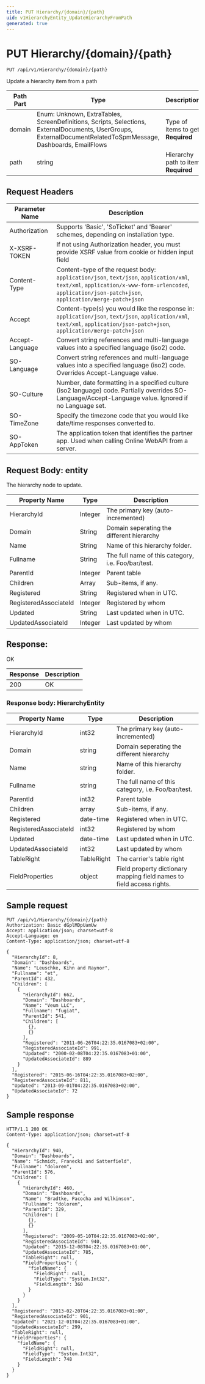 ```yaml
---
title: PUT Hierarchy/{domain}/{path}
uid: v1HierarchyEntity_UpdateHierarchyFromPath
generated: true
---
```


# PUT Hierarchy/{domain}/{path}

```http
PUT /api/v1/Hierarchy/{domain}/{path}
```

Update a hierarchy item from a path






| Path Part | Type | Description |
|-----------|------|-------------|
| domain | Enum: Unknown, ExtraTables, ScreenDefinitions, Scripts, Selections, ExternalDocuments, UserGroups, ExternalDocumentRelatedToSpmMessage, Dashboards, EmailFlows | Type of items to get **Required** |
| path | string | Hierarchy path to item **Required** |



## Request Headers

| Parameter Name | Description |
|----------------|-------------|
| Authorization  | Supports 'Basic', 'SoTicket' and 'Bearer' schemes, depending on installation type. |
| X-XSRF-TOKEN   | If not using Authorization header, you must provide XSRF value from cookie or hidden input field |
| Content-Type | Content-type of the request body: `application/json`, `text/json`, `application/xml`, `text/xml`, `application/x-www-form-urlencoded`, `application/json-patch+json`, `application/merge-patch+json` |
| Accept         | Content-type(s) you would like the response in: `application/json`, `text/json`, `application/xml`, `text/xml`, `application/json-patch+json`, `application/merge-patch+json` |
| Accept-Language | Convert string references and multi-language values into a specified language (iso2) code. |
| SO-Language | Convert string references and multi-language values into a specified language (iso2) code. Overrides Accept-Language value. |
| SO-Culture | Number, date formatting in a specified culture (iso2 language) code. Partially overrides SO-Language/Accept-Language value. Ignored if no Language set. |
| SO-TimeZone | Specify the timezone code that you would like date/time responses converted to. |
| SO-AppToken | The application token that identifies the partner app. Used when calling Online WebAPI from a server. |

## Request Body: entity 

The hierarchy node to update. 

| Property Name | Type |  Description |
|----------------|------|--------------|
| HierarchyId | Integer | The primary key (auto-incremented) |
| Domain | String | Domain seperating the different hierarchy |
| Name | String | Name of this hierarchy folder. |
| Fullname | String | The full name of this category, i.e. Foo/bar/test. |
| ParentId | Integer | Parent table |
| Children | Array | Sub-items, if any. |
| Registered | String | Registered when  in UTC. |
| RegisteredAssociateId | Integer | Registered by whom |
| Updated | String | Last updated when  in UTC. |
| UpdatedAssociateId | Integer | Last updated by whom |

## Response:

OK

| Response | Description |
|----------------|-------------|
| 200 | OK |

### Response body: HierarchyEntity

| Property Name | Type |  Description |
|----------------|------|--------------|
| HierarchyId | int32 | The primary key (auto-incremented) |
| Domain | string | Domain seperating the different hierarchy |
| Name | string | Name of this hierarchy folder. |
| Fullname | string | The full name of this category, i.e. Foo/bar/test. |
| ParentId | int32 | Parent table |
| Children | array | Sub-items, if any. |
| Registered | date-time | Registered when  in UTC. |
| RegisteredAssociateId | int32 | Registered by whom |
| Updated | date-time | Last updated when  in UTC. |
| UpdatedAssociateId | int32 | Last updated by whom |
| TableRight | TableRight | The carrier's table right |
| FieldProperties | object | Field property dictionary mapping field names to field access rights. |

## Sample request

```http!
PUT /api/v1/Hierarchy/{domain}/{path}
Authorization: Basic dGplMDpUamUw
Accept: application/json; charset=utf-8
Accept-Language: en
Content-Type: application/json; charset=utf-8

{
  "HierarchyId": 8,
  "Domain": "Dashboards",
  "Name": "Leuschke, Kihn and Raynor",
  "Fullname": "et",
  "ParentId": 432,
  "Children": [
    {
      "HierarchyId": 662,
      "Domain": "Dashboards",
      "Name": "Veum LLC",
      "Fullname": "fugiat",
      "ParentId": 541,
      "Children": [
        {},
        {}
      ],
      "Registered": "2011-06-26T04:22:35.0167083+02:00",
      "RegisteredAssociateId": 991,
      "Updated": "2000-02-08T04:22:35.0167083+01:00",
      "UpdatedAssociateId": 889
    }
  ],
  "Registered": "2015-06-16T04:22:35.0167083+02:00",
  "RegisteredAssociateId": 811,
  "Updated": "2013-09-01T04:22:35.0167083+02:00",
  "UpdatedAssociateId": 72
}
```

## Sample response

```http_
HTTP/1.1 200 OK
Content-Type: application/json; charset=utf-8

{
  "HierarchyId": 940,
  "Domain": "Dashboards",
  "Name": "Schmidt, Franecki and Satterfield",
  "Fullname": "dolorem",
  "ParentId": 576,
  "Children": [
    {
      "HierarchyId": 460,
      "Domain": "Dashboards",
      "Name": "Bradtke, Pacocha and Wilkinson",
      "Fullname": "dolorem",
      "ParentId": 329,
      "Children": [
        {},
        {}
      ],
      "Registered": "2009-05-10T04:22:35.0167083+02:00",
      "RegisteredAssociateId": 940,
      "Updated": "2015-12-08T04:22:35.0167083+01:00",
      "UpdatedAssociateId": 785,
      "TableRight": null,
      "FieldProperties": {
        "fieldName": {
          "FieldRight": null,
          "FieldType": "System.Int32",
          "FieldLength": 360
        }
      }
    }
  ],
  "Registered": "2013-02-20T04:22:35.0167083+01:00",
  "RegisteredAssociateId": 901,
  "Updated": "2021-12-01T04:22:35.0167083+01:00",
  "UpdatedAssociateId": 299,
  "TableRight": null,
  "FieldProperties": {
    "fieldName": {
      "FieldRight": null,
      "FieldType": "System.Int32",
      "FieldLength": 748
    }
  }
}
```